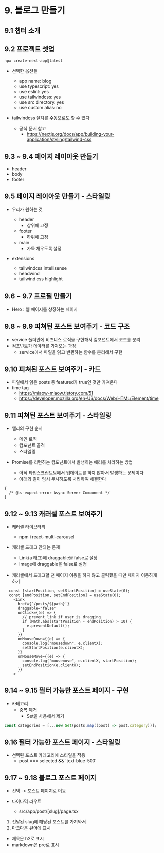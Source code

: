 # 9. 블로그 만들기

## 9.1 챕터 소개

## 9.2 프로젝트 셋업

```bash
npx create-next-app@latest
```

- 선택한 옵션들

  - app name: blog
  - use typescript: yes
  - use eslint: yes
  - use tailwindcss: yes
  - use src directory: yes
  - use custom alias: no

- tailwindcss 설치를 수동으로도 할 수 있다
  - 공식 문서 참고
    - https://nextjs.org/docs/app/building-your-application/styling/tailwind-css

## 9.3 ~ 9.4 페이지 레이아웃 만들기

- header
- body
- footer

## 9.5 페이지 레이아웃 만들기 - 스타일링

- 우리가 원하는 것

  - header
    - 상위에 고정
  - footer
    - 하위에 고정
  - main
    - 가득 채우도록 설정

- extensions
  - tailwindcss intellisense
  - headwind
  - tailwind css highlight

## 9.6 ~ 9.7 프로필 만들기

- Hero : 웹 페이지를 상징하는 페이지

## 9.8 ~ 9.9 피쳐된 포스트 보여주기 - 코드 구조

- service 폴더안에 비즈니스 로직을 구현해서 컴포넌트에서 코드를 분리
- 컴포넌트가 데이터를 가져오는 과정
  - service에서 파일을 읽고 반환하는 함수를 분리해서 구현

## 9.10 피쳐된 포스트 보여주기 - 카드

- 파일에서 읽은 posts 중 featured가 true인 것만 가져온다
- time tag
  - https://miaow-miaow.tistory.com/51
  - https://developer.mozilla.org/en-US/docs/Web/HTML/Element/time

## 9.11 피쳐된 포스트 보여주기 - 스타일링

- 엘리의 구현 순서

  - 메인 로직
  - 컴포넌트 골격
  - 스타일링

- Promise를 리턴하는 컴포넌트에서 발생하는 에러를 처리하는 방법
  - 아직 타입스크립트팀에서 업데이트를 하지 않아서 발생하는 문제이다
  - 아래와 같이 임시 무시하도록 처리하여 해결한다

```tsx
{
  /* @ts-expect-error Async Server Component */
}
```

## 9.12 ~ 9.13 캐러셀 포스트 보여주기

- 캐러셀 라이브러리

  - npm i react-multi-carousel

- 캐러셀 드래그 안되는 문제

  - Link(a 태그)에 draggable을 false로 설정
  - Image에 draggable을 false로 설정

- 캐러셀에서 드래그할 땐 페이지 이동을 하지 않고 클릭했을 때만 페이지 이동하게 하기

```tsx
  const [startPosition, setStartPosition] = useState(0);
  const [endPosition, setEndPosition] = useState(0);
    <Link
      href={`/posts/${path}`}
      draggable="false"
      onClick={(e) => {
        // prevent link if user is dragging
        if (Math.abs(startPosition - endPosition) > 10) {
          e.preventDefault();
        }
      }}
      onMouseDown={(e) => {
        console.log("mousedown", e.clientX);
        setStartPosition(e.clientX);
      }}
      onMouseMove={(e) => {
        console.log("mousemove", e.clientX, startPosition);
        setEndPosition(e.clientX);
      }}
    >
```

<!-- 여기서 부터 따라 치면서 다시 들어야 함 -->

## 9.14 ~ 9.15 필터 가능한 포스트 페이지 - 구현

- 카테고리
  - 중복 제거
    - Set을 사용해서 제거

```ts
const categories = [...new Set(posts.map((post) => post.category))];
```

## 9.16 필터 가능한 포스트 페이지 - 스타일링

- 선택된 포스트 카테고리에 스타일을 적용
  - post === selected && 'text-blue-500'

## 9.17 ~ 9.18 블로그 포스트 페이지

- 선택 -> 포스트 페이지로 이동

- 다이나믹 라우트
  - src/app/post/[slug]/page.tsx

1. 전달된 slug에 해당된 포스트를 가져와서
2. 마크다운 뷰어에 표시

- 제목은 h2로 표시
- markdown은 pre로 표시
